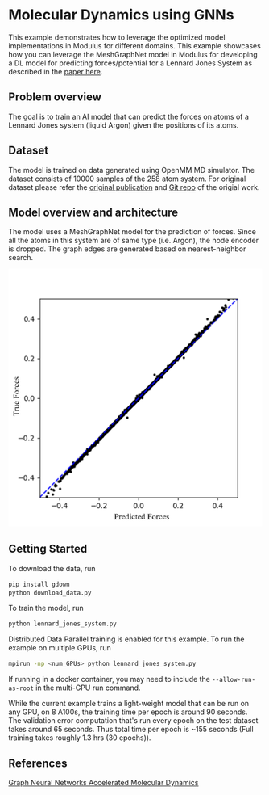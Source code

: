 # Molecular Dynamics using GNNs

This example demonstrates how to leverage the optimized model implementations in Modulus
for different domains. This example showcases how you can leverage the MeshGraphNet
model in Modulus for developing a DL model for predicting forces/potential for a Lennard
Jones System as described in the [paper here](https://arxiv.org/abs/2112.03383).

## Problem overview

The goal is to train an AI model that can predict the forces on atoms of a
Lennard Jones system (liquid Argon) given the positions of its atoms.

## Dataset

The model is trained on data generated using OpenMM MD simulator. The dataset consists
of 10000 samples of the 258 atom system. For original dataset please refer
the [original publication](https://arxiv.org/abs/2112.03383) and
[Git repo](https://github.com/BaratiLab/GAMD) of the origial work.

## Model overview and architecture

The model uses a MeshGraphNet model for the prediction of forces. Since all the atoms
in this system are of same type (i.e. Argon), the node encoder is dropped.
The graph edges are generated based on nearest-neighbor search.

![Results from Modulus training for the LJ system.](../../../docs/img/lj_system_modulus_results.png)

## Getting Started

To download the data, run

```bash
pip install gdown
python download_data.py
```

To train the model, run

```bash
python lennard_jones_system.py
```

Distributed Data Parallel training is enabled for this example. To run the example on
multiple GPUs, run

```bash
mpirun -np <num_GPUs> python lennard_jones_system.py
```

If running in a docker container, you may need to include the `--allow-run-as-root` in
the multi-GPU run command.

While the current example trains a light-weight model that can be run on any GPU, on
8 A100s, the training time per epoch is around 90 seconds. The validation error
computation that's run every epoch on the test dataset takes around 65 seconds.
Thus total time per epoch is ~155 seconds (Full training takes roughly 1.3 hrs
(30 epochs)).

## References

[Graph Neural Networks Accelerated Molecular Dynamics](https://arxiv.org/pdf/2112.03383.pdf)
